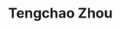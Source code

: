 ---
layout: post
title: Tengchao Zhou
school: NYU
major: Major?
image: https://static.squarespace.com/static/50354720c4aa2d2d3150d3d8/t/503658bee4b0fd0f4baabee5/1345738942737/?format=300w
position: ??
positionURL: http://www.techatnyu.org/position
now: HackNY Fellow
nowURL: http://www.google.com
twitter: 
email: t@NYU email?
graduate: 2014
weight: 11
---